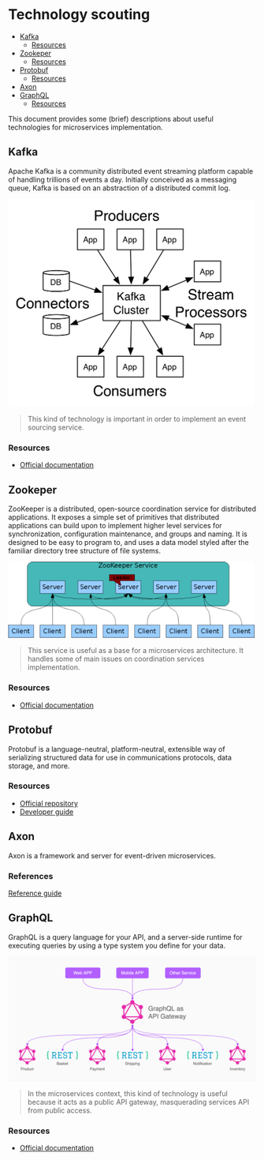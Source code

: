 # Technology scouting

<!-- vscode-markdown-toc -->
* [Kafka](#Kafka)
	* [Resources](#Resources)
* [Zookeper](#Zookeper)
	* [Resources](#Resources-1)
* [Protobuf](#Protobuf)
	* [Resources](#Resources-1)
* [Axon](#Axon)
* [GraphQL](#GraphQL)
	* [Resources](#Resources-1)

<!-- vscode-markdown-toc-config
	numbering=false
	autoSave=true
	/vscode-markdown-toc-config -->
<!-- /vscode-markdown-toc -->

This document provides some (brief) descriptions about useful technologies for microservices implementation.

## <a name='Kafka'></a>Kafka

Apache Kafka is a community distributed event streaming platform capable of handling trillions of events a day. Initially conceived as a messaging queue, Kafka is based on an abstraction of a distributed commit log.

<img width="500px" src="img/kafka-apis.png" />

> This kind of technology is important in order to implement an event sourcing service.

### <a name='Resources'></a>Resources

- [Official documentation](https://kafka.apache.org/)

## <a name='Zookeper'></a>Zookeper

ZooKeeper is a distributed, open-source coordination service for distributed applications. It exposes a simple set of primitives that distributed applications can build upon to implement higher level services for synchronization, configuration maintenance, and groups and naming. It is designed to be easy to program to, and uses a data model styled after the familiar directory tree structure of file systems.

<img width="500px" src="img/zkservice.jpg" />

> This service is useful as a base for a microservices architecture. It handles some of main issues on coordination services implementation.

### <a name='Resources-1'></a>Resources

- [Official documentation](https://zookeeper.apache.org/doc/current/zookeeperOver.html)

## <a name='Protobuf'></a>Protobuf

Protobuf is a language-neutral, platform-neutral, extensible way of serializing structured data for use in communications protocols, data storage, and more.

> 

### <a name='Resources-1'></a>Resources

- [Official repository](https://github.com/protocolbuffers/protobuf)
- [Developer guide](https://developers.google.com/protocol-buffers/docs/overview)

## <a name='Axon'></a>Axon

Axon is a framework and server for event-driven microservices.

### References

[Reference guide](https://docs.axoniq.io/reference-guide/)

## <a name='GraphQL'></a>GraphQL

GraphQL is a query language for your API, and a server-side runtime for executing queries by using a type system you define for your data.

<img width="700px" src="img/graphql-example.png" />

> In the microservices context, this kind of technology is useful because it acts as a public API gateway, masquerading services API from public access.

### <a name='Resources-1'></a>Resources

- [Official documentation](https://graphql.github.io/learn/)


